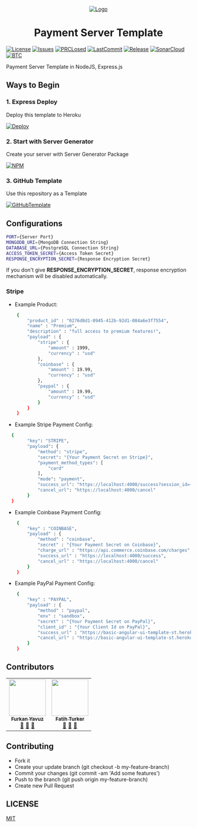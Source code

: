 <p align="center">
  <a href="https://www.linkedin.com/company/open-template-hub">
    <img src="https://avatars2.githubusercontent.com/u/65504426?s=200&v=4" alt="Logo">
  </a>
</p>

<h1 align="center">
Payment Server Template
</h1>

[![License](https://img.shields.io/github/license/open-template-hub/payment-server-template?color=2F7488&style=for-the-badge)](LICENSE)
[![Issues](https://img.shields.io/github/issues/open-template-hub/payment-server-template?color=2F7488&style=for-the-badge)](https://github.com/open-template-hub/payment-server-template/issues)
[![PRCLosed](https://img.shields.io/github/issues-pr-closed-raw/open-template-hub/payment-server-template?color=2F7488&style=for-the-badge)](https://github.com/open-template-hub/payment-server-template/pulls?q=is%3Apr+is%3Aclosed)
[![LastCommit](https://img.shields.io/github/last-commit/open-template-hub/payment-server-template?color=2F7488&style=for-the-badge)](https://github.com/open-template-hub/payment-server-template/commits/master)
[![Release](https://img.shields.io/github/release/open-template-hub/payment-server-template?include_prereleases&color=2F7488&style=for-the-badge)](https://github.com/open-template-hub/payment-server-template/releases)
[![SonarCloud](https://img.shields.io/sonar/quality_gate/open-template-hub_payment-server-template?server=https%3A%2F%2Fsonarcloud.io&label=Sonar%20Cloud&style=for-the-badge&logo=sonarcloud)](https://sonarcloud.io/dashboard?id=open-template-hub_payment-server-template)
[![BTC](https://img.shields.io/badge/Donate-BTC-ORANGE?color=F5922F&style=for-the-badge&logo=bitcoin)](https://commerce.coinbase.com/checkout/8313af5f-de48-498d-b2cb-d98819ca7d5e)

Payment Server Template in NodeJS, Express.js

## Ways to Begin

### 1. Express Deploy

Deploy this template to Heroku

[![Deploy](https://img.shields.io/badge/Deploy_to-Heroku-7056bf.svg?style=for-the-badge&logo=heroku)](https://heroku.com/deploy?template=https://github.com/open-template-hub/payment-server-template)

### 2. Start with Server Generator

Create your server with Server Generator Package

[![NPM](https://img.shields.io/badge/NPM-Package-cb3837.svg?style=for-the-badge&logo=npm)](https://www.npmjs.com/package/@open-template-hub/server-generator)

### 3. GitHub Template

Use this repository as a Template

[![GitHubTemplate](https://img.shields.io/badge/GitHub-Template-24292e.svg?style=for-the-badge&logo=github)](https://github.com/open-template-hub/payment-server-template/generate)


## Configurations

```sh
PORT={Server Port}
MONGODB_URI={MongoDB Connection String}
DATABASE_URL={PostgreSQL Connection String}
ACCESS_TOKEN_SECRET={Access Token Secret}
RESPONSE_ENCRYPTION_SECRET={Response Encryption Secret}
```

If you don't give **RESPONSE_ENCRYPTION_SECRET**, response encryption mechanism will be disabled automatically.

### Stripe

* Example Product:
```sh
    {
        "product_id" : "0276d8d1-0945-412b-92d1-084a6e3f7554",
        "name" : "Premium",
        "description" : "full access to premium features!",
        "payload" : {
            "stripe" : {
                "amount" : 1999,
                "currency" : "usd"
            },
            "coinbase" : {
                "amount" : 19.99,
                "currency" : "usd"
            },
            "paypal" : {
                "amount" : 19.99,
                "currency" : "usd"
            }
        }
    }
```

* Example Stripe Payment Config:
```sh
  {
        "key": "STRIPE",
        "payload": {
            "method": "stripe",
            "secret": "{Your Payment Secret on Stripe}",
            "payment_method_types": [
                "card"
            ],
            "mode": "payment",
            "success_url": "https://localhost:4000/success?session_id={CHECKOUT_SESSION_ID}",
            "cancel_url": "https://localhost:4000/cancel"
        }
  }
```

* Example Coinbase Payment Config:
```sh
    {
        "key" : "COINBASE",
        "payload" : {
            "method" : "coinbase",
            "secret" : "{Your Payment Secret on Coinbase}",
            "charge_url" : "https://api.commerce.coinbase.com/charges",
            "success_url" : "https://localhost:4000/success",
            "cancel_url" : "https://localhost:4000/cancel"
        }
    }
```

* Example PayPal Payment Config:
```sh
    {
        "key" : "PAYPAL",
        "payload" : {
            "method" : "paypal",
            "env" : "sandbox",
            "secret" : "{Your Payment Secret on PayPal}",
            "client_id" : "{Your Client Id on PayPal}",
            "success_url" : "https://basic-angular-ui-template-st.herokuapp.com/success",
            "cancel_url" : "https://basic-angular-ui-template-st.herokuapp.com/cancel"
        }
    }
```

## Contributors

<!-- ALL-CONTRIBUTORS-LIST:START - Do not remove or modify this section -->
<!-- prettier-ignore-start -->
<!-- markdownlint-disable -->
<table>
  <tr>
    <td align="center"><a href="https://github.com/furknyavuz"><img src="https://avatars0.githubusercontent.com/u/2248168?s=460&u=435ef6ade0785a7a135ce56cae751fb3ade1d126&v=4" width="100px;" alt=""/><br /><sub><b>Furkan Yavuz</b></sub></a><br /><a href="https://github.com/open-template-hub/payment-server-template/issues/created_by/furknyavuz" title="Answering Questions">💬</a> <a href="https://github.com/open-template-hub/payment-server-template/commits?author=furknyavuz" title="Documentation">📖</a> <a href="https://github.com/open-template-hub/payment-server-template/pulls?q=is%3Apr+reviewed-by%3Afurknyavuz" title="Reviewed Pull Requests">👀</a></td>
    <td align="center"><a href="https://github.com/fatihturker"><img src="https://avatars1.githubusercontent.com/u/2202179?s=460&u=261b1129e7106c067783cb022ab9999aad833bdc&v=4" width="100px;" alt=""/><br /><sub><b>Fatih Turker</b></sub></a><br /><a href="https://github.com/open-template-hub/payment-server-template/issues/created_by/fatihturker" title="Answering Questions">💬</a> <a href="https://github.com/open-template-hub/payment-server-template/commits?author=fatihturker" title="Documentation">📖</a> <a href="https://github.com/open-template-hub/payment-server-template/pulls?q=is%3Apr+reviewed-by%3Afatihturker" title="Reviewed Pull Requests">👀</a></td>
  </tr>
</table>

<!-- markdownlint-enable -->
<!-- prettier-ignore-end -->
<!-- ALL-CONTRIBUTORS-LIST:END -->

## Contributing

* Fork it
* Create your update branch (git checkout -b my-feature-branch)
* Commit your changes (git commit -am 'Add some features')
* Push to the branch (git push origin my-feature-branch)
* Create new Pull Request

## LICENSE

[MIT](LICENSE)

